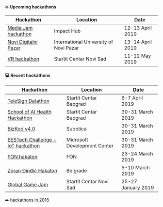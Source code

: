#### :boom: Upcoming hackathons

| Hackathon | Location | Date |
| --------- | -------- | ---- |
| [Media Jam hackathon](https://belgrade.impacthub.net/media-jam-hakaton/) | Impact Hub | 12-13 April 2019 |
| [Novi Digitalni Pazar](https://ictdc.rs/hakaton/) | International University of Novi Pazar | 13-14 April 2019 |
| [VR hackathon]() | Startit Centar Novi Sad | 11-12 May 2019 |

#### :computer: Recent hackathons

| Hackathon | Location | Date |
| --------- | -------- | ---- |
| [TeleSign Datathon](https://datathon.eu/telesign/) | Startit Centar Beograd | 6-7 April 2019 |
| [School of AI Health Hackathon](https://www.eventbrite.com/e/school-of-ai-health-hackathon-2019-belgrade-serbia-tickets-56859163288) | Startit Centar Beograd | 30-31 March 2019 |
| [BizKod v4.0](http://bizkod.rs/) | Subotica | 30-31 March 2019 |
| [EESTech Challenge - IoT hackathon](https://www.facebook.com/events/266191320968843/) | Microsoft Development Center | 30-31 March 2019 |
| [FON hakaton](http://hakaton.fonis.rs/) | FON | 23-24 March 2019 |
| [Zoran Đinđić Hakaton](http://www.hakatonzorandjindjic.rs/) | Belgrade | 9-10 March 2019 |
| [Global Game Jam](https://globalgamejam.org/2019/jam-sites/startit-centar-novi-sad) | Startit Centar Novi Sad | 25-27 January 2019 |

:arrow_right: [hackathons in 2018](2018.md)
